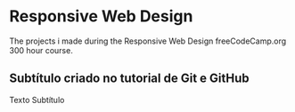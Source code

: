 # Responsive Web Design
The projects i made during the Responsive Web Design freeCodeCamp.org 300 hour course.

## Subtítulo criado no tutorial de Git e GitHub
Texto Subtítulo